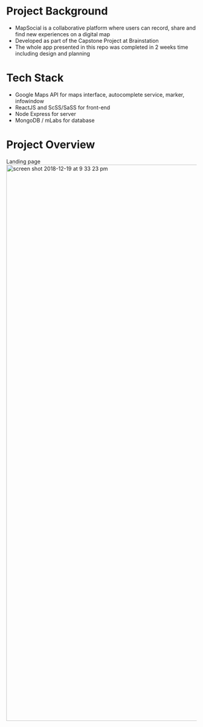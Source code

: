 # Project Background
- MapSocial is a collaborative platform where users can record, share and find new experiences on a digital map
- Developed as part of the Capstone Project at Brainstation
- The whole app presented in this repo was completed in 2 weeks time including design and planning

# Tech Stack
- Google Maps API for maps interface, autocomplete service, marker, infowindow
- ReactJS and ScSS/SaSS for front-end
- Node Express for server
- MongoDB / mLabs for database

# Project Overview
Landing page
<img width="1474" alt="screen shot 2018-12-19 at 9 33 23 pm" src="https://user-images.githubusercontent.com/41134618/50260784-84a88780-03d7-11e9-982f-88f8884a95cb.png">
